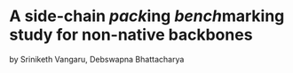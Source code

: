 # A side-chain *pack*ing *bench*marking study for non-native backbones

by Sriniketh Vangaru, Debswapna Bhattacharya
